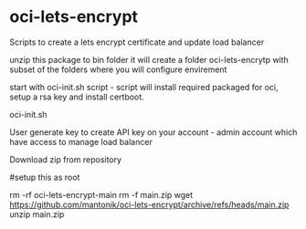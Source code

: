 # oci-lets-encrypt
Scripts to create a lets encrypt certificate and update load balancer

unzip this package to bin folder 
it will create a folder oci-lets-encrytp 
with subset of the folders where you will configure envirement 

start with oci-init.sh script - script will install required packaged for oci, setup a rsa key and install certboot.

oci-init.sh 

User generate key to create API key on your account - admin account which have access to manage load balancer


Download zip from repository 

#setup this as root

rm -rf oci-lets-encrypt-main
rm -f main.zip
wget https://github.com/mantonik/oci-lets-encrypt/archive/refs/heads/main.zip
unzip main.zip 





